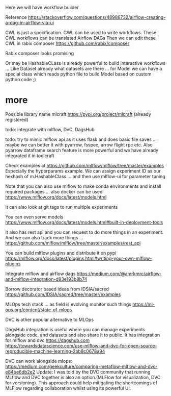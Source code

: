 Here we will have workflow builder

Reference
https://stackoverflow.com/questions/48986732/airflow-creating-a-dag-in-airflow-via-ui


CWL is just a specification.
CWL can be used to write workflows.
These CWL workflows can be translated Airflow DAGs
Then we can edit these CWL in rabix composer https://github.com/rabix/composer


Rabix composer looks promising


Or may be HashableCLass is already powerful to build interactive workflows
 ... Like Dataset already what datasets are there ... for Model we can have a
  special class which reads python file to build Model based on custom python
   code ;)

# more


Possible library name mlcraft https://pypi.org/project/mlcraft (already registered)

todo: integrate with mlflow, DvC, DagsHub

todo: try to mimic mlflow api as it uses flask and does basic file saves ...
  maybe we can better it with pyarrow, fsspec, arrow flight rpc etc.
  Also pyarrow dataframe search feature is more powerful and we have already
  integrated it in toolcraft

Check examples at https://github.com/mlflow/mlflow/tree/master/examples
Especially the hyperparams example. We can assign experiment ID as our hexhash of
m.HashableClass ... and then use mlflow-ui for parameter tuning

Note that you can also use mlflow to make conda environments and install required
packages ... also docker can be used
https://www.mlflow.org/docs/latest/models.html

It can also look at git tags to run multiple experiments

You can even serve models
https://www.mlflow.org/docs/latest/models.html#built-in-deployment-tools

It also has rest api and you can request to do more things in an experiment.
And we can also track more things ...
https://github.com/mlflow/mlflow/tree/master/examples/rest_api

You can build mlflow plugins and distribute it on pypi
https://mlflow.org/docs/latest/plugins.html#writing-your-own-mlflow-plugins

Integrate mlflow and airflow dags
https://medium.com/@amrkmrc/airflow-and-mlflow-integration-d93e193b8b74

Borrow decorator based ideas from IDSIA/sacred
https://github.com/IDSIA/sacred/tree/master/examples


MLOps tech stack ... as field is evolving monitor such things
https://ml-ops.org/content/state-of-mlops

DVC is other popular alternative to MLOps

DagsHub integration is useful where you can manage experiments alongside code, and
datasets and also share it to public. It has integration for mlflow and dvc
https://dagshub.com
https://towardsdatascience.com/use-mlflow-and-dvc-for-open-source-reproducible-machine-learning-2ab8c0678a94

DVC can work alongside mlops: https://medium.com/geekculture/comparing-metaflow-mlflow-and-dvc-e84be6db2e2
  Update: I was told by the DVC community that running MLflow and DVC together is also
    an option.(MLFlow for visualization, DVC for versioning). This approach could help
    mitigating the shortcomings of MLFlow regarding collaboration whilst using its
    powerful UI.
